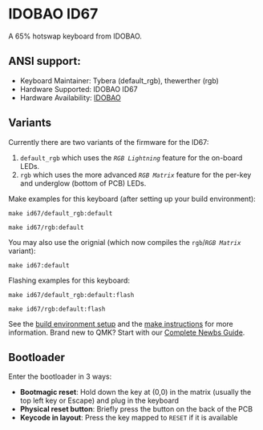 # IDOBAO ID67

A 65% hotswap keyboard from IDOBAO.

## ANSI support:

* Keyboard Maintainer: Tybera (default_rgb), thewerther (rgb)
* Hardware Supported: IDOBAO ID67
* Hardware Availability: [IDOBAO](https://www.idobao.net/products/idobao-id67-65-hot-swappable-mechanical-keyboard-kit-1)

## Variants

Currently there are two variants of the firmware for the ID67:
1. `default_rgb` which uses the *`RGB Lightning`* feature for the on-board LEDs.
2. `rgb` which uses the more advanced *`RGB Matrix`* feature for the per-key and underglow (bottom of PCB) LEDs.

Make examples for this keyboard (after setting up your build environment):

    make id67/default_rgb:default

    make id67/rgb:default
    
You may also use the orignial (which now compiles the `rgb`/*`RGB Matrix`* variant):

    make id67:default

Flashing examples for this keyboard:

    make id67/default_rgb:default:flash

    make id67/rgb:default:flash

See the [build environment setup](https://docs.qmk.fm/#/getting_started_build_tools) and the [make instructions](https://docs.qmk.fm/#/getting_started_make_guide) for more information. Brand new to QMK? Start with our [Complete Newbs Guide](https://docs.qmk.fm/#/newbs).

## Bootloader

Enter the bootloader in 3 ways:

* **Bootmagic reset**: Hold down the key at (0,0) in the matrix (usually the top left key or Escape) and plug in the keyboard
* **Physical reset button**: Briefly press the button on the back of the PCB
* **Keycode in layout**: Press the key mapped to `RESET` if it is available
